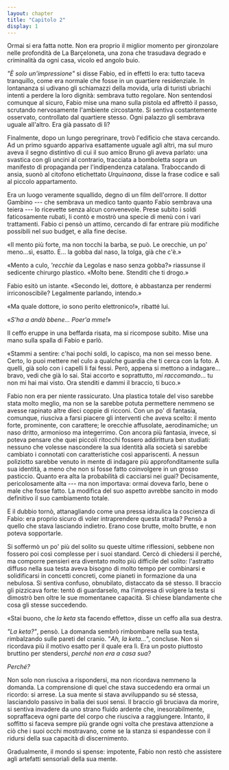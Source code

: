 ```yaml
---
layout: chapter
title: "Capitolo 2"
display: 1
---
```


Ormai si era fatta notte. Non era proprio il miglior momento per gironzolare nelle profondità de La Barçeloneta, una zona che trasudava degrado e criminalità da ogni casa, vicolo ed angolo buio.

*"È solo un'impressione"* si disse Fabio, ed in effetti lo era: tutto taceva tranquillo, come era normale che fosse in un quartiere residenziale. In lontananza si udivano gli schiamazzi della movida, urla di turisti ubriachi intenti a perdere la loro dignità: sembrava tutto regolare. Non sentendosi comunque al sicuro, Fabio mise una mano sulla pistola ed affrettò il passo, scrutando nervosamente l'ambiente circostante. Si sentiva costantemente osservato, controllato dal quartiere stesso. Ogni palazzo gli sembrava uguale all'altro. Era già passato di lì?

Finalmente, dopo un lungo peregrinare, trovò l'edificio che stava cercando. Ad un primo sguardo appariva esattamente uguale agli altri, ma sul muro aveva il segno distintivo di cui il suo amico Bruno gli aveva parlato: una svastica con gli uncini al contrario, tracciata a bomboletta sopra un manifesto di propaganda per l'indipendenza catalana. Traboccando di ansia, suonò al citofono etichettato *Urquinaona*, disse la frase codice e salì al piccolo appartamento.

Era un luogo veramente squallido, degno di un film dell'orrore. Il dottor Gambino --- che sembrava un medico tanto quanto Fabio sembrava una teiera --- lo ricevette senza alcun convenevole. Prese subito i soldi faticosamente rubati, li contò e mostrò una specie di menù con i vari trattamenti. Fabio ci pensò un attimo, cercando di far entrare più modifiche possibili nel suo budget, e alla fine decise.

«Il mento più forte, ma non tocchi la barba, se può. Le orecchie, un po' meno...sì, esatto. E... la gobba dal naso, la tolga, già che c'è.»

«Mento a culo, *'recchie* da Legolas e naso senza gobba?» riassunse il sedicente chirurgo plastico. «Molto bene. Stenditi che ti drogo.»

Fabio esitò un istante. «Secondo lei, dottore, è abbastanza per rendermi irriconoscibile? Legalmente parlando, intendo.»

«Ma quale dottore, io sono perito elettronico!», ribatté lui.

«*S'ha a andà bbene... Poer'a mme!*»

Il ceffo eruppe in una beffarda risata, ma si ricompose subito. Mise una mano sulla spalla di Fabio e parlò.

«Stammi a sentire: c'hai pochi soldi, lo capisco, ma non sei messo bene. Certo, lo puoi mettere nel culo a qualche guardia che ti cerca con la foto. A quelli, già solo con i capelli li fai fessi. Però, appena si mettono a indagare... bravo, vedi che già lo sai. Stai accorto e soprattutto, *mi raccomando*... tu non mi hai mai visto. Ora stenditi e dammi il braccio, ti buco.»

Fabio non era per niente rassicurato. Una plastica totale del viso sarebbe stata molto meglio, ma non se la sarebbe potuta permettere nemmeno se avesse rapinato altre dieci coppie di ricconi. Con un po' di fantasia, comunque, riusciva a farsi piacere gli interventi che aveva scelto: il mento forte, prominente, con carattere; le orecchie affusolate, aerodinamiche; un naso dritto, armonioso ma integerrimo. Con ancora più fantasia, invece, si poteva pensare che quei piccoli ritocchi fossero addirittura ben studiati: nessuno che volesse nascondere la sua identità alla società si sarebbe cambiato i connotati con caratteristiche così appariscenti. A nessun poliziotto sarebbe venuto in mente di indagare più approfonditamente sulla sua identità, a meno che non si fosse fatto coinvolgere in un grosso pasticcio. Quanto era alta la probabilità di cacciarsi nei guai? Decisamente, pericolosamente alta --- ma non importava: ormai doveva farlo, bene o male che fosse fatto. La modifica del suo aspetto avrebbe sancito in modo definitivo il suo cambiamento totale.

E il dubbio tornò, attanagliando come una pressa idraulica la coscienza di Fabio: era proprio sicuro di voler intraprendere questa strada? Pensò a quello che stava lasciando indietro. Erano cose brutte, molto brutte, e non poteva sopportarle.

Si soffermò un po' più del solito su queste ultime riflessioni, sebbene non fossero poi così complesse per i suoi standard. Cercò di chiedersi il perché, ma comporre pensieri era diventato molto più difficile del solito: l'astratto diffuso nella sua testa aveva bisogno di molto tempo per combinarsi e solidificarsi in concetti concreti, come pianeti in formazione da una nebulosa. Si sentiva confuso, obnubilato, distaccato da sé stesso. Il braccio gli pizzicava forte: tentò di guardarselo, ma l'impresa di volgere la testa si dimostrò ben oltre le sue momentanee capacità. Si chiese blandamente che cosa gli stesse succedendo.

«Stai buono, che *la keta* sta facendo effetto», disse un ceffo alla sua destra.

*"La keta?"*, pensò. La domanda sembrò rimbombare nella sua testa, rimbalzando sulle pareti del cranio. "*Ah, la keta...*", concluse. Non si ricordava più il motivo esatto per il quale era lì. Era un posto piuttosto bruttino per stendersi, *perché non era a casa sua?*

*Perché?*

Non solo non riusciva a rispondersi, ma non ricordava nemmeno la domanda. La comprensione di quel che stava succedendo era ormai un ricordo: si arrese. La sua mente si stava avviluppando su sé stessa, lasciandolo passivo in balia dei suoi sensi. Il braccio gli bruciava da morire, si sentiva invadere da uno strano fluido ardente che, inesorabilmente, sopraffaceva ogni parte del corpo che riusciva a raggiungere. Intanto, il soffitto si faceva sempre più grande ogni volta che prestava attenzione a ciò che i suoi occhi mostravano, come se la stanza si espandesse con il ridursi della sua capacità di discernimento.

Gradualmente, il mondo si spense: impotente, Fabio non restò che assistere agli artefatti sensoriali della sua mente.
